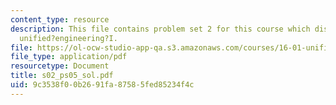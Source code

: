```yaml
---
content_type: resource
description: This file contains problem set 2 for this course which discusses about
  unified?engineering?I.
file: https://ol-ocw-studio-app-qa.s3.amazonaws.com/courses/16-01-unified-engineering-i-ii-iii-iv-fall-2005-spring-2006/9c3538f00b2691fa87585fed85234f4c_s02_ps05_sol.pdf
file_type: application/pdf
resourcetype: Document
title: s02_ps05_sol.pdf
uid: 9c3538f0-0b26-91fa-8758-5fed85234f4c
---
```

